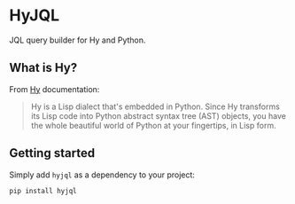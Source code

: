 # HyJQL

JQL query builder for Hy and Python.

## What is Hy?

From [Hy](https://github.com/hylang/hy) documentation:

> Hy is a Lisp dialect that's embedded in Python. Since Hy transforms its Lisp code into Python abstract syntax tree (AST) objects, you have the whole beautiful world of Python at your fingertips, in Lisp form.

## Getting started

Simply add `hyjql` as a dependency to your project:

```bash
pip install hyjql
```
